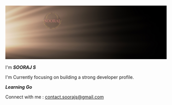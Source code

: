 ![profile](profile.jpg)

I'm ***SOORAJ S***

I'm Currently focusing on building a strong developer profile.

***Learning Go***

Connect with me : contact.soorajs@gmail.com

<!--
**soorajs11/soorajs11** is a ✨ _special_ ✨ repository because its `README.md` (this file) appears on your GitHub profile.

Here are some ideas to get you started:

- 🔭 I’m currently working on ...
- 🌱 I’m currently learning ...
- 👯 I’m looking to collaborate on ...
- 🤔 I’m looking for help with ...
- 💬 Ask me about ...
- 📫 How to reach me: ...
- 😄 Pronouns: ...
- ⚡ Fun fact: ...
-->
